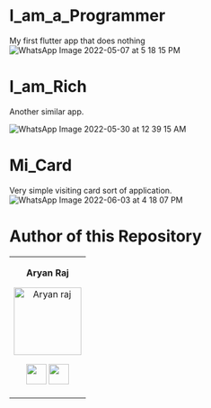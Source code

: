 # I_am_a_Programmer

My first flutter app that does nothing
![WhatsApp Image 2022-05-07 at 5 18 15 PM](https://user-images.githubusercontent.com/75358720/167253085-e3c7fda8-a7e0-4e0b-b939-f84cb77f4d82.jpeg)


# I_am_Rich

Another similar app.


![WhatsApp Image 2022-05-30 at 12 39 15 AM](https://user-images.githubusercontent.com/75358720/170887530-803d99c0-2108-4e62-8e0b-ec1c0e442c22.jpeg)

# Mi_Card
Very simple visiting card sort of application.
![WhatsApp Image 2022-06-03 at 4 18 07 PM](https://user-images.githubusercontent.com/75358720/171840052-b56137be-c8a3-4e59-a077-e7d87ac81cba.jpeg)



# Author of this Repository
<table align="center">
<tr align="center">
<td>

**Aryan Raj**

<p align="center">
<img src = "https://media-exp1.licdn.com/dms/image/C4D03AQEvTogVnAnOvQ/profile-displayphoto-shrink_400_400/0/1630781238410?e=1659571200&v=beta&t=RzDw7VEdzCq2jgnFhGWuS3hmvuHLO9MAU3UF_-MjYik"  height="120" alt="Aryan raj">
</p>
<p align="center">
<a href = "https://github.com/aryanraj2713"><img src = "http://www.iconninja.com/files/241/825/211/round-collaboration-social-github-code-circle-network-icon.svg" width="36" height = "36"/></a>
<a href = "https://www.linkedin.com/in/aryan-raj-3a68b39a/">
<img src = "http://www.iconninja.com/files/863/607/751/network-linkedin-social-connection-circular-circle-media-icon.svg" width="36" height="36"/>
</a>
</p>
</td>
